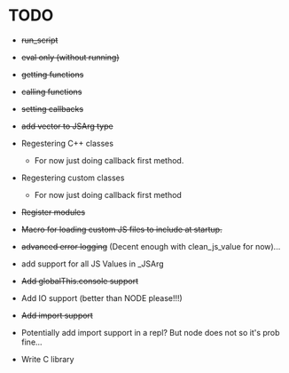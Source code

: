 # TODO

- ~~run_script~~
- ~~eval only (without running)~~
- ~~getting functions~~
- ~~calling functions~~
- ~~setting callbacks~~
- ~~add vector to JSArg type~~
- Regestering C++ classes
    - For now just doing callback first method.
- Regestering custom classes
    - For now just doing callback first method
- ~~Register modules~~
- ~~Macro for loading custom JS files to include at startup.~~
- ~~advanced error logging~~ (Decent enough with clean_js_value for now)...
- add support for all JS Values in _JSArg
- ~~Add globalThis.console support~~
- Add IO support (better than NODE please!!!)
- ~~Add import support~~
- Potentially add import support in a repl? But node does not so it's prob fine...

- Write C library